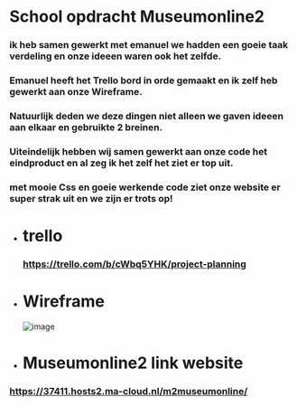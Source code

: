 # School opdracht Museumonline2
### ik heb samen gewerkt met emanuel we hadden een goeie taak verdeling en onze ideeen waren ook het zelfde.
### Emanuel heeft het Trello bord in orde gemaakt en ik zelf heb gewerkt aan onze Wireframe.
### Natuurlijk deden we deze dingen niet alleen we gaven ideeen aan elkaar en gebruikte 2 breinen.
### Uiteindelijk hebben wij samen gewerkt aan onze code het eindproduct en al zeg ik het zelf het ziet er top uit. 
### met mooie Css en goeie werkende code ziet onze website er super strak uit en we zijn er trots op!
* # trello
  ### https://trello.com/b/cWbq5YHK/project-planning
* # Wireframe
  ![image](https://github.com/EmanuelG07/m2museumonline/assets/144898896/1a7a7f7d-bee7-4a36-9eb0-527099ab2454)
*  # Museumonline2 link website
  ### https://37411.hosts2.ma-cloud.nl/m2museumonline/ 
